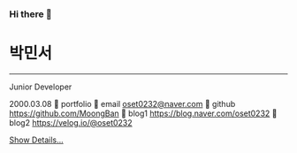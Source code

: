 ### Hi there 👋

<!--
**MoongBan/MoongBan** is a ✨ _special_ ✨ repository because its `README.md` (this file) appears on your GitHub profile.

Here are some ideas to get you started:

- 🔭 I’m currently working on ...
- 🌱 I’m currently learning ...
- 👯 I’m looking to collaborate on ...
- 🤔 I’m looking for help with ...
- 💬 Ask me about ...
- 📫 How to reach me: ...
- 😄 Pronouns: ...
- ⚡ Fun fact: ...
-->
# 박민서
---
Junior Developer

2000.03.08
🌟 portfolio 
🌟 email   oset0232@naver.com
🌟 github  https://github.com/MoongBan
🌟 blog1   https://blog.naver.com/oset0232
🌟 blog2   https://velog.io/@oset0232

[Show Details...](http://www.google.co.kr)
